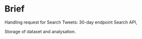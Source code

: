 # Brief

Handling request for Search Tweets: 30-day endpoint Search API,

Storage of dataset and analysation.
